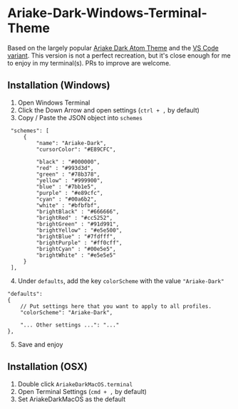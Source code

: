 # Ariake-Dark-Windows-Terminal-Theme

Based on the largely popular [Ariake Dark Atom Theme](https://github.com/pathtrk/ariake-dark-syntax) and the [VS Code variant](https://github.com/a-wart/ariake-dark).  This version is not a perfect recreation, but it's close enough for me to enjoy in my terminal(s).  PRs to improve are welcome.

## Installation (Windows)

1. Open Windows Terminal
2. Click the Down Arrow and open settings (`ctrl + ,` by default)
3. Copy / Paste the JSON object into `schemes`

```
 "schemes": [
     {
         "name": "Ariake-Dark",
         "cursorColor": "#E89CFC",

         "black" : "#000000",
         "red" : "#993d3d",
         "green" : "#78b378",
         "yellow" : "#999900",
         "blue" : "#7bb1e5",
         "purple" : "#e89cfc",
         "cyan" : "#00a6b2",
         "white" : "#bfbfbf",
         "brightBlack" : "#666666",
         "brightRed" : "#cc5252",
         "brightGreen" : "#91d991",
         "brightYellow" : "#e5e500",
         "brightBlue" : "#7fdfff",
         "brightPurple" : "#ff0cff",
         "brightCyan" : "#00e5e5",
         "brightWhite" : "#e5e5e5"
     }
 ],
```

4. Under `defaults`, add the key `colorScheme` with the value `"Ariake-Dark"`

```
"defaults":
{
    // Put settings here that you want to apply to all profiles.
    "colorScheme": "Ariake-Dark",
    
    "... Other settings ...": "..."
},
```

5. Save and enjoy

## Installation (OSX)

1. Double click `AriakeDarkMacOS.terminal`
2. Open Terminal Settings (`cmd + ,` by default)
3. Set AriakeDarkMacOS as the default
